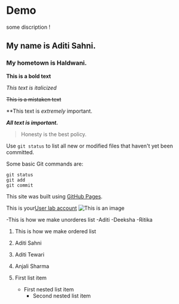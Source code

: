 # Demo


some discription !


## My name is Aditi Sahni.


### My hometown is Haldwani.

**This is a bold text**

*This text is italicized*

~~This is a mistaken text~~

**This text is _extremely_ important.


***All text is important.***

>Honesty is the best policy.

Use `git status` to list all new or modified files that haven't yet been committed.



Some basic Git commands are:
```
git status
git add
git commit
```


This site was built using [GitHub Pages](https://pages.github.com/).

This is your[User lab account](http://10.20.1.1:8090/)
![This is an image](https://myoctocat.com/assets/images/base-octocat.svg)



-This is how we make unorderes list 
-Aditi
-Deeksha
-Ritika


1. This is how we make ordered list
2.  Aditi Sahni
3.  Aditi Tewari
4.  Anjali Sharma




1. First list item
   - First nested list item
     - Second nested list item




